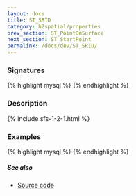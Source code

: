 ```yaml
---
layout: docs
title: ST_SRID
category: h2spatial/properties
prev_section: ST_PointOnSurface
next_section: ST_StartPoint
permalink: /docs/dev/ST_SRID/
---
```


### Signatures

{% highlight mysql %}
{% endhighlight %}

### Description



{% include sfs-1-2-1.html %}

### Examples

{% highlight mysql %}
{% endhighlight %}

##### See also

* [Source code](https://github.com/irstv/H2GIS/blob/master/h2spatial/src/main/java/org/h2gis/h2spatial/internal/function/spatial/properties/ST_SRID.java)
